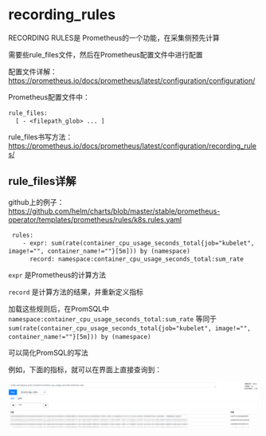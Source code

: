 # recording_rules



RECORDING RULES是 Prometheus的一个功能，在采集侧预先计算

需要些rule_files文件，然后在Prometheus配置文件中进行配置

配置文件详解：https://prometheus.io/docs/prometheus/latest/configuration/configuration/

Prometheus配置文件中：

```
rule_files:
  [ - <filepath_glob> ... ]
```

rule_files书写方法：https://prometheus.io/docs/prometheus/latest/configuration/recording_rules/

 

## rule_files详解

github上的例子：https://github.com/helm/charts/blob/master/stable/prometheus-operator/templates/prometheus/rules/k8s.rules.yaml

```
 rules:
    - expr: sum(rate(container_cpu_usage_seconds_total{job="kubelet", image!="", container_name!=""}[5m])) by (namespace)
      record: namespace:container_cpu_usage_seconds_total:sum_rate
```



`expr`   是Prometheus的计算方法

`record`   是计算方法的结果，并重新定义指标

加载这些规则后，在PromSQL中 `namespace:container_cpu_usage_seconds_total:sum_rate` 等同于 `sum(rate(container_cpu_usage_seconds_total{job="kubelet", image!="", container_name!=""}[5m])) by (namespace)`

可以简化PromSQL的写法



例如，下面的指标，就可以在界面上直接查询到：

![](https://github.com/yinzhipeng123/markdown_log/blob/main/docs/image/Prometheus/Prometheus/rules/rules.png?raw=true)